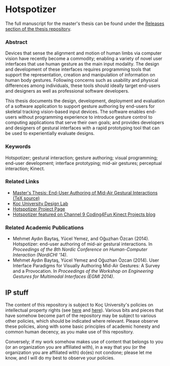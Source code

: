 # Hotspotizer

The full manuscript for the master's thesis can be found under the [Releases section of the thesis repository](https://github.com/mbaytas/thesis/releases).

### Abstract

Devices that sense the alignment and motion of human limbs via computer vision have recently become a commodity; enabling a variety of novel user interfaces that use human gesture as the main input modality. The design and development of these interfaces requires programming tools that support the representation, creation and manipulation of information on human body gestures. Following concerns such as usability and physical differences among individuals, these tools should ideally target end-users and designers as well as professional software developers.

This thesis documents the design, development, deployment and evaluation of a software application to support gesture authoring by end-users for skeletal tracking vision-based input devices. The software enables end-users without programming experience to introduce gesture control to computing applications that serve their own goals; and provides developers and designers of gestural interfaces with a rapid prototyping tool that can be used to experientially evaluate designs.

### Keywords

Hotspotizer; gestural interaction; gesture authoring; visual programming; end-user development; interface prototyping; mid-air gestures; perceptual interaction; Kinect.

### Related Links

- [Master's Thesis: End-User Authoring of Mid-Air Gestural Interactions (TeX source)](https://github.com/mbaytas/thesis)
- [Koç University Design Lab](http://designlab.ku.edu.tr/)
- [Hotspotizer Project Page](http://designlab.ku.edu.tr/design-thinking-research-group/hotspotizer/)
- [Hotspotizer featured on Channel 9 Coding4Fun Kinect Projects blog](http://channel9.msdn.com/coding4fun/kinect/Todays-hot-project-Hotspotizer)

### Related Academic Publications

- Mehmet Aydın Baytaş, Yücel Yemez, and Oğuzhan Özcan (2014). Hotspotizer: end-user authoring of mid-air gestural interactions. In *Proceedings of the 8th Nordic Conference on Human-Computer Interaction (NordiCHI '14)*.
- Mehmet Aydın Baytaş, Yücel Yemez and Oğuzhan Özcan (2014). User Interface Paradigms for Visually Authoring Mid-Air Gestures: A Survey and a Provocation. In *Proceedings of the Workshop on Engineering Gestures for Multimodal Interfaces (EGMI 2014)*.

## IP stuff

The content of this repository is subject to Koç University's policies on intellectual property rights (see [here](http://gsssh.ku.edu.tr/rules-regulations) and [here](http://vprd.ku.edu.tr/research/grand)). Various bits and pieces that have somehow become part of the repository may be subject to various other policies, which should be indicated where relevant. Please observe these policies, along with some basic principles of academic honesty and common human decency, as you make use of this repository.

Conversely; if my work somehow makes use of content that belongs to you (or an organization you are affiliated with), in a way that you (or the organization you are affiliated with) do(es) not condone; please let me know, and I will do my best to observe your policies.
